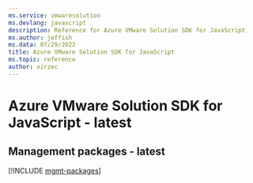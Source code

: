 ```yaml
---
ms.service: vmwaresolution
ms.devlang: javascript
description: Reference for Azure VMware Solution SDK for JavaScript
ms.author: jeffish
ms.data: 07/29/2022
title: Azure VMware Solution SDK for JavaScript
ms.topic: reference
author: xirzec
---
```

# Azure VMware Solution SDK for JavaScript - latest

## Management packages - latest
[!INCLUDE [mgmt-packages](vmware-solution-mgmt-index.md)]